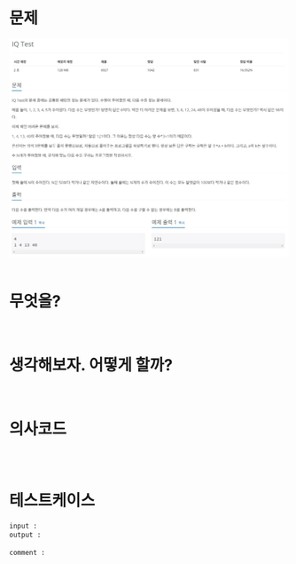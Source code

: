 # 문제

<div align=center>

<img src='./1111_IQTest.JPG' />

</div>

<br>

# 무엇을?


<br>

# 생각해보자. 어떻게 할까?


<br>

# 의사코드
```

```

<br>

# 테스트케이스
```
input : 
output : 

comment :
```
